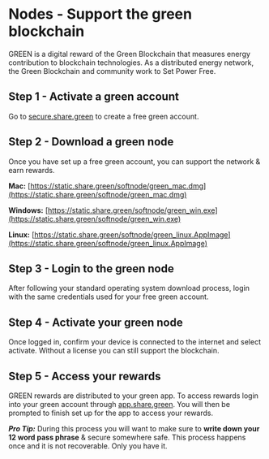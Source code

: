 # Nodes - Support the green blockchain

GREEN is a digital reward of the Green Blockchain that measures energy contribution to blockchain technologies. As a distributed energy network, the Green Blockchain and community work to Set Power Free.


## Step 1 - Activate a green account

Go to [secure.share.green](secure.share.green) to create a free green account.
 
## Step 2 - Download a green node
Once you have set up a free green account, you can support the network & earn rewards.

**Mac:** 
[https://static.share.green/softnode/green_mac.dmg](https://static.share.green/softnode/green_mac.dmg)

**Windows:** 
[https://static.share.green/softnode/green_win.exe](https://static.share.green/softnode/green_win.exe)

**Linux:** 
[https://static.share.green/softnode/green_linux.AppImage](https://static.share.green/softnode/green_linux.AppImage)

## Step 3 - Login to the green node

After following your standard operating system download process, login with the same credentials used for your free green account.

## Step 4 - Activate your green node

Once logged in, confirm your device is connected to the internet and select activate. Without a license you can still support the blockchain.

## Step 5 - Access your rewards

GREEN rewards are distributed to your green app. To access rewards login into your green account through [app.share.green](app.share.green). You will then be prompted to finish set up for the app to access your rewards.

***Pro Tip:*** During this process you will want to make sure to **write down your 12 word pass phrase** & secure somewhere safe. This process happens once and it is not recoverable. Only you have it.
